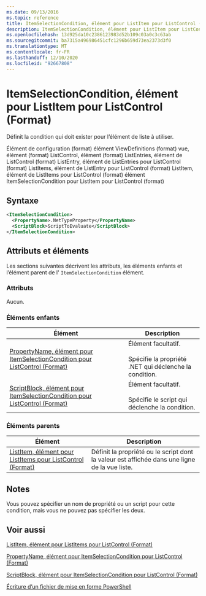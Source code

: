 ```yaml
---
ms.date: 09/13/2016
ms.topic: reference
title: ItemSelectionCondition, élément pour ListItem pour ListControl (Format)
description: ItemSelectionCondition, élément pour ListItem pour ListControl (Format)
ms.openlocfilehash: 13d925da10c2386123983d52b109c03a0c3c63ab
ms.sourcegitcommit: ba7315a496986451cfc1296b659d73ea2373d3f0
ms.translationtype: MT
ms.contentlocale: fr-FR
ms.lasthandoff: 12/10/2020
ms.locfileid: "92667808"
---
```

# <a name="itemselectioncondition-element-for-listitem-for-listcontrol-format"></a>ItemSelectionCondition, élément pour ListItem pour ListControl (Format)

Définit la condition qui doit exister pour l’élément de liste à utiliser.

Élément de configuration (format) élément ViewDefinitions (format) vue, élément (format) ListControl, élément (format) ListEntries, élément de ListControl (format) ListEntry, élément de ListEntries pour ListControl (format) ListItems, élément de ListEntry pour ListControl (format) ListItem, élément de ListItems pour ListControl (format) élément ItemSelectionCondition pour ListItem pour ListControl (format)

## <a name="syntax"></a>Syntaxe

```xml
<ItemSelectionCondition>
  <PropertyName>.NetTypeProperty</PropertyName>
  <ScriptBlock>ScriptToEvaluate</ScriptBlock>
</ItemSelectionCondition>
```

## <a name="attributes-and-elements"></a>Attributs et éléments

Les sections suivantes décrivent les attributs, les éléments enfants et l’élément parent de l' `ItemSelectionCondition` élément.

### <a name="attributes"></a>Attributs

Aucun.

### <a name="child-elements"></a>Éléments enfants

|Élément|Description|
|-------------|-----------------|
|[PropertyName, élément pour ItemSelectionCondition pour ListControl (Format)](./propertyname-element-for-itemselectioncondition-for-listcontrol-format.md)|Élément facultatif.<br /><br /> Spécifie la propriété .NET qui déclenche la condition.|
|[ScriptBlock, élément pour ItemSelectionCondition pour ListControl (Format)](./scriptblock-element-for-itemselectioncondition-for-listcontrol-format.md)|Élément facultatif.<br /><br /> Spécifie le script qui déclenche la condition.|

### <a name="parent-elements"></a>Éléments parents

|Élément|Description|
|-------------|-----------------|
|[ListItem, élément pour ListItems pour ListControl (Format)](./listitem-element-for-listitems-for-listcontrol-format.md)|Définit la propriété ou le script dont la valeur est affichée dans une ligne de la vue liste.|

## <a name="remarks"></a>Notes

Vous pouvez spécifier un nom de propriété ou un script pour cette condition, mais vous ne pouvez pas spécifier les deux.

## <a name="see-also"></a>Voir aussi

[ListItem, élément pour ListItems pour ListControl (Format)](./listitem-element-for-listitems-for-listcontrol-format.md)

[PropertyName, élément pour ItemSelectionCondition pour ListControl (Format)](./propertyname-element-for-itemselectioncondition-for-listcontrol-format.md)

[ScriptBlock, élément pour ItemSelectionCondition pour ListControl (Format)](./scriptblock-element-for-itemselectioncondition-for-listcontrol-format.md)

[Écriture d’un fichier de mise en forme PowerShell](./writing-a-powershell-formatting-file.md)
